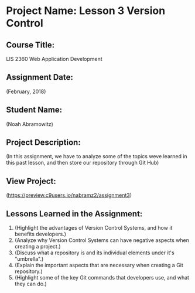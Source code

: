 # Project Name:  Lesson 3 Version Control


## Course Title:
LIS 2360 Web Application Development

## Assignment Date:  
(February, 2018)

## Student Name:  
(Noah Abramowitz)

## Project Description:
(In this assignment, we have to analyze some of the topics weve learned in this past lesson, and then store our repository through Git Hub)

## View Project:
(https://preview.c9users.io/nabramz2/assignment3)

## Lessons Learned in the Assignment:
1. (Highlight the advantages of Version Control Systems, and how it benefits developers.)
2. (Analyze why Version Control Systems can have negative aspects when creating a project.)
3. (Discuss what a repository is and its individual elements under it's "umbrella".)
4. (Explain the important aspects that are necessary when creating a Git repository.)
5. (Highlight some of the key Git commands that developers use, and what they can do.)